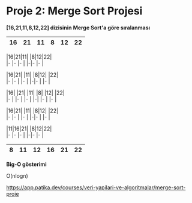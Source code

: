 # Proje 2: Merge Sort Projesi


**[16,21,11,8,12,22] dizisinin Merge Sort'a göre sıralanması**
 
 
 |16|21|11|8|12|22|  
 |- |- |- |-|- |- |
 

 |16|21|11|   |8|12|22|  
 |- |- |- |   |-|- |- |


 |16|21|  |11|    |8|12|  |22|  
 |- |- |  |- |    |-|- |  |- |


|16|  |21|  |11|    |8|  |12|  |22|  
|- |  |- |  |- |    |-|  |- |  |- |


|16|21|  |11|    |8|12|  |22|  
|- |- |  |- |    |-|- |  |- |


|11|16|21|   |8|12|22|  
|- |- |- |   |-|- |- |


|8|11|12|16|21|22|  
|- |- |- |-|- |- |



 

**Big-O gösterimi**

O(nlogn)

https://app.patika.dev/courses/veri-yapilari-ve-algoritmalar/merge-sort-proje
